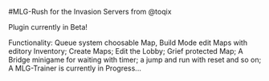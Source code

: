 #MLG-Rush for the Invasion Servers from @toqix

Plugin currently in Beta!

Functionality: 
Queue system choosable Map, Build Mode edit Maps with editory Inventory; Create Maps; Edit the Lobby; Grief protected Map; A Bridge minigame for waiting with timer; a jump and run with reset and so on; A MLG-Trainer is currently in Progress...
